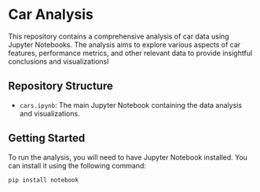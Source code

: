 # Car Analysis

This repository contains a comprehensive analysis of car data using Jupyter Notebooks. The analysis aims to explore various aspects of car features, performance metrics, and other relevant data to provide insightful conclusions and visualizationsl


## Repository Structure

- `cars.ipynb`: The main Jupyter Notebook containing the data analysis and visualizations.

## Getting Started

To run the analysis, you will need to have Jupyter Notebook installed. You can install it using the following command:

```bash
pip install notebook
